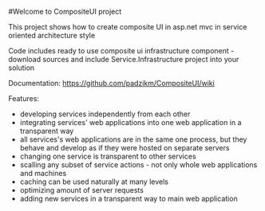#Welcome to CompositeUI project

This project shows how to create composite UI in asp.net mvc in service oriented architecture style

Code includes ready to use composite ui infrastructure component - download sources and include Service.Infrastructure project into your solution

Documentation: https://github.com/padzikm/CompositeUI/wiki

Features:
+ developing services independently from each other
+ integrating services' web applications into one web application in a transparent way
+ all services's web applications are in the same one process, but they behave and develop as if they were hosted on separate servers
+ changing one service is transparent to other services
+ scalling any subset of service actions - not only whole web applications and machines
+ caching can be used naturally at many levels
+ optimizing amount of server requests
+ adding new services in a transparent way to main web application
